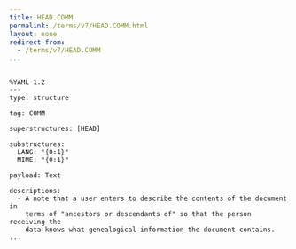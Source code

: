 ```yaml
---
title: HEAD.COMM
permalink: /terms/v7/HEAD.COMM.html
layout: none
redirect-from:
  - /terms/v7/HEAD.COMM
...
```


```

%YAML 1.2
---
type: structure

tag: COMM

superstructures: [HEAD]

substructures:
  LANG: "{0:1}"
  MIME: "{0:1}"

payload: Text

descriptions:
  - A note that a user enters to describe the contents of the document in
    terms of "ancestors or descendants of" so that the person receiving the
    data knows what genealogical information the document contains.
...

```